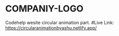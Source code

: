 # COMPANIY-LOGO
 Codehelp wesite circular animation part.
 #Live Link:
 https://circularanimationbyashu.netlify.app/
